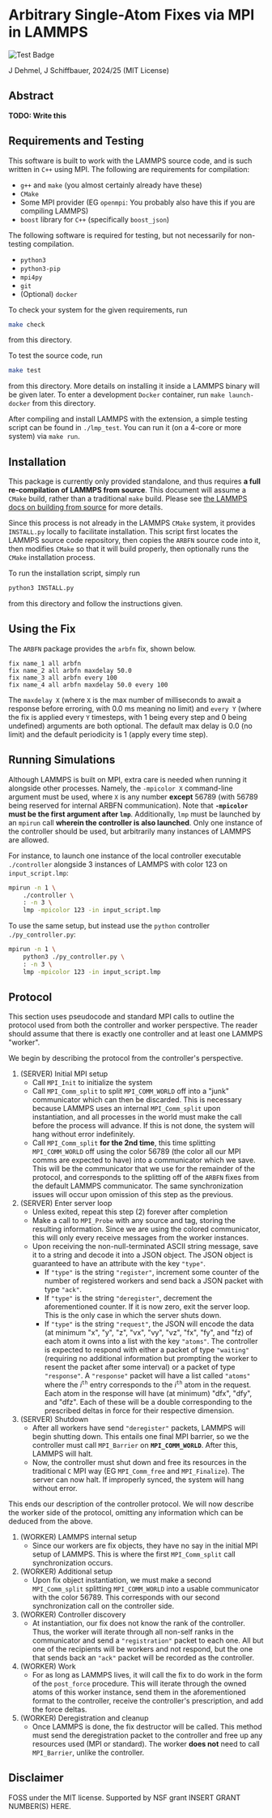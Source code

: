 
# Arbitrary Single-Atom Fixes via MPI in LAMMPS

![Test Badge](https://github.com/jorbDehmel/lammps_arb_fn/actions/workflows/ci-test.yml/badge.svg)

J Dehmel, J Schiffbauer, 2024/25 (MIT License)

## Abstract

**TODO: Write this**

## Requirements and Testing

This software is built to work with the LAMMPS source code, and
is such written in `C++` using MPI. The following are
requirements for compilation:
- `g++` and `make` (you almost certainly already have these)
- `CMake`
- Some MPI provider (EG `openmpi`: You probably also have this
    if you are compiling LAMMPS)
- `boost` library for `C++` (specifically `boost_json`)

The following software is required for testing, but not
necessarily for non-testing compilation.
- `python3`
- `python3-pip`
- `mpi4py`
- `git`
- (Optional) `docker`

To check your system for the given requirements, run
```sh
make check
```
from this directory.

To test the source code, run
```sh
make test
```
from this directory. More details on installing it inside a
LAMMPS binary will be given later. To enter a development
`Docker` container, run `make launch-docker` from this
directory.

After compiling and install LAMMPS with the extension, a simple
testing script can be found in `./lmp_test`. You can run it
(on a 4-core or more system) via `make run`.

## Installation

This package is currently only provided standalone, and thus
requires **a full re-compilation of LAMMPS from source**. This
document will assume a `CMake` build, rather than a traditional
`make` build. Please see
[the LAMMPS docs on building from source](https://docs.lammps.org/Build.html)
for more details.

Since this process is not already in the LAMMPS `CMake` system,
it provides `INSTALL.py` locally to facilitate installation.
This script first locates the LAMMPS source code repository,
then copies the `ARBFN` source code into it, then modifies
`CMake` so that it will build properly, then optionally runs the
`CMake` installation process.

To run the installation script, simply run
```sh
python3 INSTALL.py
```
from this directory and follow the instructions given.

## Using the Fix

The `ARBFN` package provides the `arbfn` fix, shown below.

```lammps
fix name_1 all arbfn
fix name_2 all arbfn maxdelay 50.0
fix name_3 all arbfn every 100
fix name_4 all arbfn maxdelay 50.0 every 100
```

The `maxdelay X` (where `X` is the max number of milliseconds to
await a response before erroring, with $0.0$ ms meaning no
limit) and `every Y` (where the fix is applied every `Y`
timesteps, with $1$ being every step and $0$ being undefined)
arguments are both optional. The default max delay is $0.0$ (no
limit) and the default periodicity is $1$ (apply every
time step).

## Running Simulations

Although LAMMPS is built on MPI, extra care is needed when
running it alongside other processes. Namely, the `-mpicolor X`
command-line argument must be used, where `X` is any number
**except** 56789 (with 56789 being reserved for internal ARBFN
communication). Note that
**`-mpicolor` must be the first argument after `lmp`**.
Additionally, `lmp` must be launched by an `mpirun` call
**wherein the controller is also launched**. Only one instance
of the controller should be used, but arbitrarily many instances
of LAMMPS are allowed.

For instance, to launch one instance of the local controller
executable `./controller` alongside 3 instances of LAMMPS with
color $123$ on `input_script.lmp`:

```sh
mpirun -n 1 \
    ./controller \
    : -n 3 \
    lmp -mpicolor 123 -in input_script.lmp
```

To use the same setup, but instead use the `python` controller
`./py_controller.py`:

```sh
mpirun -n 1 \
    python3 ./py_controller.py \
    : -n 3 \
    lmp -mpicolor 123 -in input_script.lmp
```

## Protocol

This section uses pseudocode and standard MPI calls to outline
the protocol used from both the controller and worker
perspective. The reader should assume that there is exactly one
controller and at least one LAMMPS "worker".

We begin by describing the protocol from the controller's
perspective.

1) (SERVER) Initial MPI setup
    - Call `MPI_Init` to initialize the system
    - Call `MPI_Comm_split` to split `MPI_COMM_WORLD` off into
        a "junk" communicator which can then be discarded. This
        is necessary because LAMMPS uses an internal
        `MPI_Comm_split` upon instantiation, and all processes
        in the world must make the call before the process will
        advance. If this is not done, the system will hang
        without error indefinitely.
    - Call `MPI_Comm_split` **for the 2nd time**, this time
        splitting `MPI_COMM_WORLD` off using the color $56789$
        (the color all our MPI comms are expected to have) into
        a communicator which we save. This will be the
        communicator that we use for the remainder of the
        protocol, and corresponds to the splitting off of the
        `ARBFN` fixes from the default LAMMPS communicator. The
        same synchronization issues will occur upon omission of
        this step as the previous.
2) (SERVER) Enter server loop
    - Unless exited, repeat this step (2) forever after completion
    - Make a call to `MPI_Probe` with any source and tag,
        storing the resulting information. Since we are using
        the colored communicator, this will only every receive
        messages from the worker instances.
    - Upon receiving the non-null-terminated ASCII string
        message, save it to a string and decode it into a JSON
        object. The JSON object is guaranteed to have an
        attribute with the key `"type"`.
        - If `"type"` is the string `"register"`, increment some
            counter of the number of registered workers and send
            back a JSON packet with type `"ack"`.
        - If `"type"` is the string `"deregister"`, decrement
            the aforementioned counter. If it is now zero, exit
            the server loop. This is the only case in which the
            server shuts down.
        - If `"type"` is the string `"request"`, the JSON will
            encode the data (at minimum "x", "y", "z", "vx",
            "vy", "vz", "fx", "fy", and "fz) of each atom it
            owns into a list with the key `"atoms"`. The
            controller is expected to respond with either a
            packet of type `"waiting"` (requiring no additional
            information but prompting the worker to resent the
            packet after some interval) or a packet of type
            `"response"`. A `"response"` packet will have a list
            called `"atoms"` where the $i^\texttt{th}$ entry
            corresponds to the $i^\texttt{th}$ atom in the
            request. Each atom in the response will have (at
            minimum) "dfx", "dfy", and "dfz". Each of these will
            be a double corresponding to the prescribed deltas
            in force for their respective dimension.
3) (SERVER) Shutdown
    - After all workers have send `"deregister"` packets, LAMMPS
        will begin shutting down. This entails one final MPI
        barrier, so we the controller must call `MPI_Barrier`
        on **`MPI_COMM_WORLD`**. After this, LAMMPS will halt.
    - Now, the controller must shut down and free its resources
        in the traditional `C` MPI way (EG `MPI_Comm_free` and
        `MPI_Finalize`). The server can now halt. If improperly
        synced, the system will hang without error.

This ends our description of the controller protocol. We will
now describe the worker side of the protocol, omitting any
information which can be deduced from the above.

1) (WORKER) LAMMPS internal setup
    - Since our workers are fix objects, they have no say in the
        initial MPI setup of LAMMPS. This is where the first
        `MPI_Comm_split` call synchronization occurs.
2) (WORKER) Additional setup
    - Upon fix object instantiation, we must make a second
        `MPI_Comm_split` splitting `MPI_COMM_WORLD` into a
        usable communicator with the color $56789$. This
        corresponds with our second synchronization call on the
        controller side.
3) (WORKER) Controller discovery
    - At instantiation, our fix does not know the rank of the
        controller. Thus, the worker will iterate through all
        non-self ranks in the communicator and send a
        `"registration"` packet to each one. All but one of the
        recipients will be workers and not respond, but the one
        that sends back an `"ack"` packet will be recorded as
        the controller.
4) (WORKER) Work
    - For as long as LAMMPS lives, it will call the fix to do
        work in the form of the `post_force` procedure. This
        will iterate through the owned atoms of this worker
        instance, send them in the aforementioned format to the
        controller, receive the controller's prescription, and
        add the force deltas.
5) (WORKER) Deregistration and cleanup
    - Once LAMMPS is done, the fix destructor will be called.
        This method must send the deregistration packet to the
        controller and free up any resources used (MPI or
        standard). The worker **does not** need to call
        `MPI_Barrier`, unlike the controller.

## Disclaimer

FOSS under the MIT license. Supported by NSF grant
INSERT GRANT NUMBER(S) HERE.
